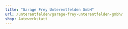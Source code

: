 ```yaml
---
title: "Garage Frey Unterentfelden GmbH"
url: /unterentfelden/garage-frey-unterentfelden-gmbh/
shop: Autowerkstatt
---
```

